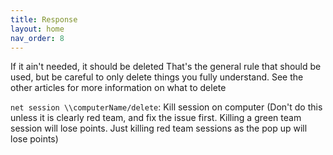```yaml
---
title: Response
layout: home
nav_order: 8
---
```


If it ain't needed, it should be deleted
That's the general rule that should be used, but be careful to only delete things you fully understand. See the other articles for more information on what to delete

`net session \\computerName/delete`: Kill session on computer (Don't do this unless it is clearly red team, and fix the issue first. Killing a green team session will lose points. Just killing red team sessions as the pop up will lose points)